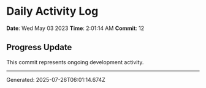 # Daily Activity Log

**Date**: Wed May 03 2023
**Time**: 2:01:14 AM
**Commit**: 12

## Progress Update

This commit represents ongoing development activity.

---
Generated: 2025-07-26T06:01:14.674Z
